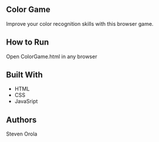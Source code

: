 ## Color Game

Improve your color recognition skills with this browser game.

## How to Run

Open ColorGame.html in any browser

## Built With

* HTML
* CSS
* JavaSript

## Authors

Steven Orola
